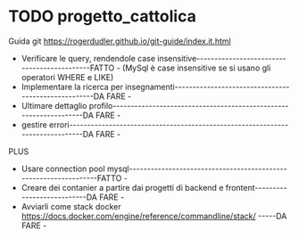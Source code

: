# TODO progetto_cattolica

Guida git https://rogerdudler.github.io/git-guide/index.it.html

- Verificare le query, rendendole case insensitive--------------------------------------------FATTO -
(MySql è case insensitive se si usano gli operatori WHERE e LIKE)
- Implementare la ricerca per insegnamenti----------------------------------------------------DA FARE -
- Ultimare dettaglio profilo------------------------------------------------------------------DA FARE -
- gestire errori------------------------------------------------------------------------------DA FARE -

PLUS
- Usare connection pool mysql-----------------------------------------------------------------FATTO -
- Creare dei contanier a partire dai progetti di backend e frontent---------------------------DA FARE -
- Avviarli come stack docker https://docs.docker.com/engine/reference/commandline/stack/ -----DA FARE -

